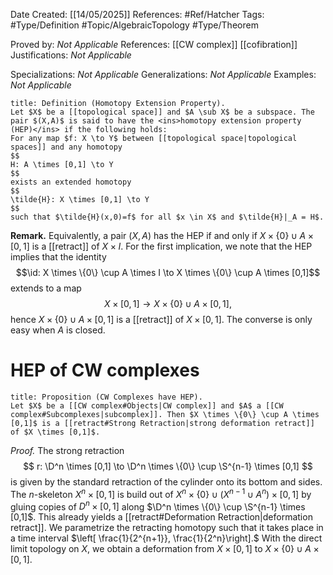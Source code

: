 <div class="topSpace"></div>

Date Created: [[14/05/2025]]
References: #Ref/Hatcher
Tags: #Type/Definition #Topic/AlgebraicTopology #Type/Theorem 

Proved by: <i>Not Applicable</i>
References: [[CW complex]] [[cofibration]]
Justifications: <i>Not Applicable</i>

Specializations: <i>Not Applicable</i>
Generalizations: <i>Not Applicable</i>
Examples: <i>Not Applicable</i>

``` ad-Definition
title: Definition (Homotopy Extension Property).
Let $X$ be a [[topological space]] and $A \sub X$ be a subspace. The pair $(X,A)$ is said to have the <ins>homotopy extension property (HEP)</ins> if the following holds:
For any map $f: X \to Y$ between [[topological space|topological spaces]] and any homotopy
$$
H: A \times [0,1] \to Y
$$
exists an extended homotopy
$$
\tilde{H}: X \times [0,1] \to Y
$$
such that $\tilde{H}(x,0)=f$ for all $x \in X$ and $\tilde{H}|_A = H$.
```

**Remark.**
Equivalently, a pair $(X,A)$ has the HEP if and only if $X \times \{0\} \cup A \times [0,1]$ is a [[retract]] of $X \times I$.
For the first implication, we note that the HEP implies that the identity $$\id: X \times \{0\} \cup A \times I \to X \times \{0\} \cup A \times [0,1]$$ extends  to a map $$X \times [0,1] \to X \times \{0\} \cup A \times [0,1],$$ hence $X \times \{0\} \cup A \times [0,1]$ is a [[retract]] of $X \times [0,1]$.
The converse is only easy when $A$ is closed.

# HEP of CW complexes

``` ad-Proposition
title: Proposition (CW Complexes have HEP).
Let $X$ be a [[CW complex#Objects|CW complex]] and $A$ a [[CW complex#Subcomplexes|subcomplex]]. Then $X \times \{0\} \cup A \times [0,1]$ is a [[retract#Strong Retraction|strong deformation retract]] of $X \times [0,1]$.
```
*Proof.*
The strong retraction
$$
r: \D^n \times [0,1] \to \D^n \times \{0\} \cup \S^{n-1} \times [0,1]
$$
is given by the standard retraction of the cylinder onto its bottom and sides.
The $n$-skeleton $X^n \times [0,1]$ is build out of $X^n \times \{0\} \cup (X^{n-1} \cup A^n) \times [0,1]$ by gluing copies of $D^n \times [0,1]$ along $\D^n \times \{0\} \cup \S^{n-1} \times [0,1]$. This already yields a [[retract#Deformation Retraction|deformation retract]]. We parametrize the retracting homotopy such that it takes place in a time interval $\left[ \frac{1}{2^{n+1}}, \frac{1}{2^n}\right].$ With the direct limit topology on $X$, we obtain a deformation from $X \times [0,1]$ to $X \times \{0\}\cup A \times [0,1]$.